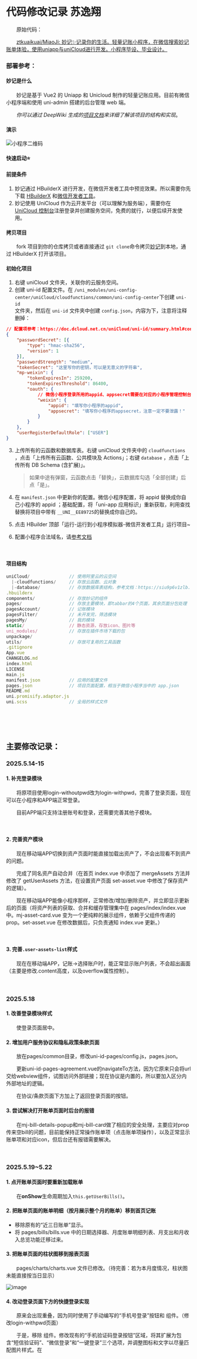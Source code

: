 # 代码修改记录 苏逸翔

　　原始代码：

　　[ztkuaikuai/MiaoJi: 妙记✨记录你的生活。轻量记账小程序，在微信搜索妙记账单体验，使用uniapp与uniCloud进行开发。小程序毕设、毕业设计。](https://github.com/ztkuaikuai/MiaoJi)

### 部署参考：

#### 妙记是什么

　　妙记是基于 Vue2 的 Uniapp 和 Unicloud 制作的轻量记账应用。目前有微信小程序端和使用 uni-admin 搭建的后台管理 web 端。

　　*你可以通过 DeepWiki 生成的*​*[项目文档](https://deepwiki.com/ztkuaikuai/MiaoJi)*​*来详细了解该项目的结构和实现*。

#### 演示

![小程序二维码](https://webp.kuaikuaitz.top/%E5%B0%8F%E7%A8%8B%E5%BA%8F%E4%BA%8C%E7%BB%B4%E7%A0%81.jpg)

#### 快速启动⭐

#### 前提条件

1. 妙记通过 HBuilderX 进行开发，在微信开发者工具中预览效果。所以需要你先下载 [HBuilderX](https://hx.dcloud.net.cn/README) 和[微信开发者工具](https://developers.weixin.qq.com/miniprogram/dev/devtools/devtools.html)。
2. 妙记使用 UniCloud 作为云开发平台（可以理解为服务端），需要你在 [UniCloud 控制台](https://unicloud.dcloud.net.cn/)注册登录并创建服务空间，免费的就行，以便后续开发使用。

#### 拷贝项目

　　fork 项目到你的仓库拷贝或者直接通过 `git clone`​ 命令拷贝[妙记](https://github.com/ztkuaikuai/MiaoJi)到本地，通过 HBuilderX 打开该项目。

#### 初始化项目

1. 右键 uniCloud 文件夹，关联你的云服务空间。
2. 创建 uni-id 配置文件。在 `/uni_modules/uni-config-center/uniCloud/cloudfunctions/common/uni-config-center`​ 下创建 `uni-id`​  
    文件夹，然后在 `uni-id`​ 文件夹中创建 `config.json`​ ，内容为下，注意将注释删掉：

```json
// 配置项参考：https://doc.dcloud.net.cn/uniCloud/uni-id/summary.html#config
{
	"passwordSecret": [{
		"type": "hmac-sha256",
		"version": 1
	}],
	"passwordStrength": "medium",
	"tokenSecret": "这里写你的密钥，可以是无意义的字符串",
	"mp-weixin": {
		"tokenExpiresIn": 259200,
		"tokenExpiresThreshold": 86400,
		"oauth": {
            // 微信小程序登录所用的appid、appsecret需要在对应的小程序管理控制台获取
			"weixin": {
				"appid": "填写你小程序的appid",
				"appsecret": "填写你小程序的appsecret，注意一定不要泄露！"
			}
		}
	},
	"userRegisterDefaultRole": ["USER"]
}
```

3. 上传所有的云函数和数据库表。右键 uniCloud 文件夹中的   `cloudfunctions`​ ，点击「上传所有云函数、公共模块及 Actions」；右键 `database`​ ，点击「上传所有 DB Schema (含扩展)」。

    > 如果中途有弹窗，云函数点击「替换」，云数据库勾选「全部创建」后点「是」。
    >
4. 在 `manifest.json`​ 中更新你的配置。微信小程序配置，将 appid 替换成你自己小程序的 appid ；基础配置，将「uni-app 应用标识」重新获取，利用查找替换将项目中带有 `__UNI__EE89725`​ 的替换成你自己的。
5. 点击 HBuilder 顶部「运行-运行到小程序模拟器-微信开发者工具」运行项目~
6. 配置小程序合法域名，请[参考文档](https://doc.dcloud.net.cn/uniCloud/publish.html#useinmp)

　　‍

#### 项目结构

```js
uniCloud/               // 使用阿里云的云空间
  |-cloudfunctions/     // 存放云函数、云对象
  |-database/           // 存放数据库表结构，参考文档：https://siu9p6v1zlb.feishu.cn/docx/WvmfdEmzsoBCIhxUpN6cAw8Nn7b?from=from_copylink
.hbuilderx
components/             // 存放妙记的组件
pages/                  // 存放主要模块，即tabbar的4个页面，其余页面分包处理
pagesAccount/           // 记账模块
pagesFilter/            // 未开发完，筛选模块
pagesMy/                // 我的模块
static/                 // 静态资源，存放icon、图片等
uni_modules/            // 存放在插件市场下载的包
unpackage/
utils/                  // 存放可复用的工具函数
.gitignore
App.vue
CHANGELOG.md
index.html
LICENSE
main.js
manifest.json           // 应用的配置文件
pages.json              // 项目页面配置，相当于微信小程序当中的 app.json
README.md
uni.promisify.adaptor.js
uni.scss                // 全局的样式文件
```

　　‍

　　‍

## 主要修改记录：

### 2025.5.14-15

#### 1. 补充登录模块

　　将原项目使用login-withoutpwd改为login-withpwd，完善了登录页面，现在可以在小程序和APP端正常登录。

　　目前APP端只支持注册账号和登录，还需要完善其他子模块。

　　‍

#### 2. 完善资产模块

　　现在移动端APP切换到资产页面时能直接加载出资产了，不会出现看不到资产的问题。

　　完成了同名资产自动合并（在首页 index.vue 中添加了 mergeAssets 方法并修改了 getUserAssets 方法，在设置资产页面 set-asset.vue 中修改了保存资产的逻辑）。

　　现在移动端APP能像小程序那样，正常修改/增加/删除资产，并立即显示更新后的页面（将资产列表的获取、合并和缓存管理集中在 pages/index/index.vue 中。mj-asset-card.vue 变为一个更纯粹的展示组件，依赖于父组件传递的prop。set-asset.vue 在修改数据后，只负责通知 index.vue 更新。）

　　‍

#### 3. 完善`.user-assets-list`​样式

　　现在在移动端APP，记账→选择账户时，能正常显示账户列表，不会超出画面（主要是修改.content高度，以及overflow属性控制）。

　　‍

### 2025.5.18

#### 1. 改善登录模块样式

　　使登录页面居中。

#### 2. 增加用户服务协议和隐私政策条款页面

　　放在pages/common目录，修改uni-id-pages/config.js，pages.json。

　　更新uni-id-pages-agreement.vue的navigateTo方法，因为它原来只会将url交给webview组件，试图访问外部链接；现在协议是内置的，所以要加入区分内外部地址的逻辑。

　　在协议/条款页面下方加上了返回登录页面的按钮。

#### 3. 尝试解决打开账单页面时后台的报错

　　在mj-bill-details-popup和mj-bill-card做了相应的安全处理，主要应对prop传来空bill的问题，目前能保持正常操作账单项（点击账单项操作），以及正常显示账单项和对应icon，但后台还有报错需要解决。

　　‍

### 2025.5.19~5.22

#### 1. 点开账单页面时要重新加载账单

　　在**onShow**生命周期加入`this.getUserBills()`​。

#### 2. 把账单页面的账单明细（按月展示整个月的账单）移到首页记账

- 移除原有的“近三日账单”显示。
- 将 pages/bills/bills.vue 中的日期选择器、月度账单明细列表、月支出和月收入总览功能迁移过来。

#### 3. 把账单页面的柱状图移到报表页面

　　pages/charts/charts.vue 文件已修改。（待完善：若为本月度情况，柱状图未能直接按当日显示）

![image](assets/image-20250519192954-ihd2err.png)​

#### 4. 改动登录页面下方的快捷登录实现

　　原来会出现重叠，因为同时使用了手动编写的“手机号登录”按钮和 <uni-id-pages-fab-login> 组件。（修改login-withpwd页面）

　　于是，移除 <uni-id-pages-fab-login> 组件。修改现有的“手机验证码登录按钮”区域，将其扩展为包含“短信验证码”、“微信登录”和“一键登录”三个选项，并调整图标和文字以尽量匹配图片样式。在 <script> 部分添加 loginByWeixin (微信登录) 和 loginByUniverify (一键登录) 的方法。

#### 5. 进一步改进主页记账展示

　　现在更符合逻辑，也不会有多余的月支出/月收入模块，还把选择月份的筛选器移到了“账单明细”同行，右对齐。

1. 将 <mj-datetype-picker> 组件从当前的 .header-fixed 容器中移动到 .bill-list 下的 .header 容器中。
2. 调整 .bill-list .header 的样式，使用 Flexbox 布局来实现“账单明细”及其图标居左，月份选择器居右的效果。

　　可能还需要微调“账单明细”和月份筛选器的高度对齐。（浏览器渲染似乎没问题？）

![image](assets/image-20250523000650-h42wa0w.png)​

#### 6. 准备实现理财页面

　　试图利用选项卡，切换利率计算器/股票页面。

　　简单实现利率计算器；股票页面暂时通过webview借用新浪财经页面，但层级过高会覆盖整个页面。

　　‍

### 2025.5.23~5.24

#### 1. 实现理财页面

　　现在理财页面有一个利息计算器和一个股票K线页面。（使用uni-segment-control选项卡）

![image](assets/image-20250524131500-pvhv42h.png)![image](assets/image-20250524131709-idv9tnq.png)​

　　股票K线分析页面使用itick api和Ucharts（qiun-data-charts），参考：

　　[K线查询](https://itick-cn.readme.io/reference/get_stock-kline)

　　[文档 - uCharts跨平台图表库](https://www.ucharts.cn/v2/#/document/index)

　　拖动图表关键在于启用ontap等属性，绑定三个touch事件。

　　‍

#### 2. 完善主页记账展示

　　简单优化了文字内容以及排版。

　　‍

#### 3. 解决图表页面报错

　　加载图表时报缺失item项，修改mj-category-card的v-for循环内容解决。

　　‍

#### 4. “我的”页面更新

##### 4.1. 卡片及时更新内容

　　切换账号后，页面上方的卡片不能立即更新为新账户的信息。解决方法：退出时清除该用户缓存信息。

##### 4.2. 自定义头像功能

　　原先只支持微信小程序，现在为移动端加上了自定义头像功能。

- 针对微信小程序：利用其原生 chooseAvatar 能力，直接获取并使用微信提供的头像URL。
- 针对App及其他端：实现标准的“选择图片 -> 上传到云存储 -> 获取永久URL”流程。
- 统一处理：将获取到的新头像URL（无论是来自微信还是云存储）交由一个公共方法去更新UI、数据库和本地缓存。

　　‍

　　‍

### 2025.5.25~5.30

#### 1. 开始构建uni-admin

　　应该需要另外创造一个uni admin项目，经过尝试，目前只能修改用户权限（类似禁用账户）。

#### 2. 解决“再记”bug

　　在 addOneBill 和 addOneTransfer 方法的 "再记" 逻辑中，于 uni.reLaunch 之前显式调用uni.hideLoading()。

　　在 upDateUserAssetBalance 和 upDateUserTwoAssetBalance 方法中，修改了逻辑，使得仅在非 "再记" (即 !this.isAddAgain) 的情况下，才会 **await** this.asyncEmitUpdateAssets()。

　　现在不会卡在加载框了。

　　一并解决以下两个相关的问题。

1. “保存”新的账单后，会一直停在“记一笔”页面，不会跳转回主页。

    对于普通保存操作（包括 "再记" 之后的第二次保存），可以不强制 await 等待 asyncEmitUpdateAssets 完成。首页的资产数据更新可以作为一个非阻塞的后台操作。从 await this.asyncEmitUpdateAssets() 改为 this.asyncEmitUpdateAssets()。
2. “再记”的时候，页面左上角没有返回主页的按钮。

　　使用 uni.navigateTo 跳转到一个新的 make-an-account 页面实例，并附带 from=addAgain 和时间戳参数。因为是 navigateTo，所以新页面左上角会有返回按钮，可以返回到上一个（也是 make-an-account）页面。为了避免要连续点两次返回才能回到主页，在 make-an-account.vue 页面中处理返回事件来实现“再记后，点击返回直接回首页”。当页面是通过“再记”加载时，我们可以拦截物理返回键或导航栏返回按钮的默认行为，并将其重定向到首页。

#### 3. 解决修改账单造成的资产显示错误

　　mj-bill-card会跳转到记一笔make-an-account页面，但是并没有载入原账单的数据。make-an-account.vue 文件中的 onLoad钩子函数里，this.$refs.tabs.clickHandler({},tab) 这行代码引发了一个错误："TypeError: Cannot read property 'clickHandler' of undefined"。

　　可能是在执行这行代码时，Vue 还没有找到模板中 ref="tabs" 的那个组件或元素。onLoad 钩子函数在页面加载时执行，但此时子组件可能还没有完全渲染完毕。为了解决这个问题，我们可以使用 this.$nextTick()。

```vue
					this.$nextTick(() => {this.$refs.tabs.clickHandler({},tab)})
```

#### 4. 补充加载框、提示框、将一些方法改为异步并引入异常处理块

　　主要修改make-an-account页面。

　　在进行异步操作（如数据加载、保存）时提供用户反馈，提升体验；

　　将多个涉及数据库调用和异步操作的方法修改为async，调用时使用await，并引入try...catch...finally块。

#### 5. 对 mj-bill-template.vue 的改动（修复记账时无法使用模板）

　　修复该子组件无法正确显示从父组件传入的 templateList 数据的问题，主要是make-an-account调用子组件时无法显示出模板。

- 对 props: ['templateList'] 的 watch 侦听器，增加了 { immediate: true, deep: true } 配置。
- 在 mounted 钩子中增加了一个检查逻辑：如果 templateList 有数据但 formatTempList 仍为空，则再次调用 this.formatTemp()。
- formatTemp 方法健壮性增强。

　　通过移除<template>中`@click.native`​的 .native 修饰符，解决了模板点击事件不触发的问题（也一并解决了“我的”页面内模板管理不触发点击的问题）。

　　修改了template-list的高度。

#### 6. 解决编译时发生的警告

　　(378:3) start value has mixed support, consider using flex-start instead Module Warning (from ./node_modules/postcss-loader/src/index.js)。

　　搜索项目里包含的justify-content: start; 全部改为justify-content: flex-start; 都是在mj开头的文件发现的。

#### 7. 解决资产管理页面显示资产错误的问题

　　通过 mj-asset-card 组件展示的资产列表，其资产名称和图标显示不正确。

　　修改watch内的handler部分内容：

```vue
				handler: function(newAssetsFromDB) {
					if (newAssetsFromDB && Array.isArray(newAssetsFromDB)) {
						this.assets = newAssetsFromDB.map(asset => {
							// 优先使用 asset 对象上已有的 assetStyle
							const styleToUse = asset.assetStyle || this.assetsStyle.find(style => style.type === asset.asset_type) || this.defaultAssetStyle;
							return {
								...asset, // 展开原始资产属性
								assetStyle: styleToUse // 使用已有的或新查找到的 assetStyle
							};
						});
					}
```

　　原先会直接调用find方法，但实际上asset已经有assetStyle了不需要重新寻找。确保 mj-asset-card 组件优先使用父组件已经处理好的、正确的 assetStyle，从而解决资产名称和图标显示不正确的问题。

　　‍

　　‍

### 2025.5.31~6.1

#### 1. 优化账单加载体验

　　现在加载账单和资产时有加载框了；加载资产时，原有的默认占位被移除了。

#### 2. 新增 “提醒”页面

![image](assets/image-20250601214630-cmjlunq.png)

　　核心是`pages/reminder/reminder.vue`​页面，它作为主Tab之一，集成了月度预算管理和存钱目标追踪两大关键功能。

　　新建了两个表`pockfi-user-budgets`​和`pockfi-user-saving-goals`​。

##### 2.1 `pages/reminder/reminder.vue`​实现

###### 2.1.1 月度预算管理

- **预算设置**: 用户可以设定月度总支出预算金额及预警百分比（如80%）。
- **使用追踪**:

  - 实时显示当月已支出金额和预算剩余金额。
  - 以百分比和彩色进度条（根据超支程度变色：绿-黄-红）直观展示预算使用情况。
  - 月度支出计算已优化，能正确包含普通支出、转账手续费以及转账金额本身。
- **提醒开关**: 用户可以启用或禁用预算超额提醒功能。
- **数据库交互**:

  - 预算数据存储在 `pockfi-user-budgets`​ 表。
  - 涉及字段：`user_id`​, `budget_month`​, `budget_amount`​, `is_enabled`​, `warning_threshold`​。

###### 2.1.2 存钱目标管理

- **目标创建与编辑**:

  - 用户可以设定目标名称、目标金额、开始日期和可选的结束日期。
  - 支持对已创建的目标进行编辑。
- **进度追踪**:

  - 以金额和百分比展示当前已存入金额与目标金额的差距。
  - 使用进度条可视化存钱进度。
- **智能状态管理**:

  - **数据校准**: 页面加载时（`onLoad`​, `onShow`​），会**重新计算**每个启用的存钱目标在设定周期内的实际总收入，而不是依赖之前累加的 `current_amount`​。
  - **数据库同步**: 根据重新计算的结果，更新数据库中每个目标的 `current_amount`​, `is_completed`​ (是否完成), `completion_date`​ (完成日期), 和 `completion_shown_to_user`​ (是否已向用户展示完成提示)字段。这确保了即使在账单被修改或删除后，目标状态依然准确。
  - **实时响应**: 监听由记账、编辑、删除账单操作触发的 `savingGoalsMightUpdate`​ 事件，收到事件后会重新执行上述数据获取和校准流程。
- **完成提醒**: 当目标达成时，会弹窗向用户表示祝贺。如果目标因账单变动从完成变为未完成，相关提示状态也会重置。
- **数据库交互**:

  - 存钱目标数据存储在 `pockfi-user-saving-goals`​ 表。
  - 涉及字段：`user_id`​, `goal_name`​, `target_amount`​, `current_amount`​, `start_date`​, `end_date`​, `is_completed`​, `is_enabled`​, `completion_date`​, `completion_shown_to_user`​。

##### 2.2 其他相关修改

###### 2.2.1 记账页面 (`pagesAccount/make-an-account/make-an-account.vue`​)

- **事件通知**:

  - 在用户成功**新增**一笔账单（支出、收入或转账）后，会发送 `uni.$emit('savingGoalsMightUpdate')`​ 事件。
  - 在用户成功**编辑**一笔账单后，同样会发送 `uni.$emit('savingGoalsMightUpdate')`​ 事件。
- **存钱目标处理**:

  - 当记录一笔**收入**时，会调用 `processSavingGoalsAfterIncome`​ 方法。此方法会检查是否有存钱目标因此次收入而达成，并更新数据库中对应目标的状态（包括标记为已完成并向用户弹窗提示）。

###### 2.2.2 账单卡片组件 (`components/mj-bill-card/mj-bill-card.vue`​)

- **事件通知**:

  - 当用户成功**删除**一笔账单后，会发送 `uni.$emit('savingGoalsMightUpdate')`​ 事件。

###### 2.2.3. 路由配置 (`pages.json`​)

- 将 `pages/reminder/reminder.vue`​ 添加为主包页面，并配置为底部 TabBar 的一项。

　　‍

　　关键点主要在于

1. 自动数据校准：无论何时进入提醒页面，或相关账单发生变动，系统都会重新计算目标的实际进度，确保数据的最终准确性，并同步更新数据库；
2. 跨页面数据同步与响应；
3. onShow钩子重新加载数据进一步增强健壮性。

　　‍

#### 3. 秒记优化

　　发现问题：秒记绑定模板时，按钮样式不对；绑定模板1后，在记一笔界面会消失“秒记1”文字；没有解绑按钮。

　　修改如下：

1. 在make-an-account内，把秒记按钮文本（name）改为响应式更新：

    - 引入了两个计算属性：keyboardSecondOneName 和 keyboardSecondTwoName。
    - 这两个计算属性分别根据 this.secondOneData.second_name 和 this.secondTwoData.second_name 的值返回秒记名称，如果秒记数据或名称为空，则返回默认的 "秒记1" 或 "秒记2"。可以使用**可选链操作符 (Optional Chaining Operator ?.) 来更简洁地实现类似的效果**：

      所以，在这种类似三元运算符的操作中，要么使用`(this.secondOneData && this.secondOneData.second_name)?this.secondOneData.second_name:"秒记1")`​，要么使用`this.secondOneData?.second_name || '秒记1'`​。
    - <u-keyboard> 组件的 :secondOne 和 :secondTwo prop 现在绑定到这两个计算属性。
    - 这确保了即使在秒记别名发生改变（例如，在 seconds.vue 页面修改并保存后），记一笔页面的键盘上显示的秒记按钮文本也能正确地、响应式地更新。

2. 在seconds内：

    - 在编辑秒记的弹窗中增加了“解绑模板”按钮。
    - “解绑模板”按钮显隐逻辑优化（搭配v-if）：引入了计算属性 isTemplateActuallyBound，判断当前编辑的秒记是否已在数据库中绑定了一个 有效 的模板；
    - 秒记弹窗内按钮样式调整：

      - “解绑模板”按钮设置为红色描边、白色背景、红色文字 (type="error" plain="true")。
      - “保存”按钮设置为主色调描边、白色背景、主色调文字 (type="primary" plain="true")。
      - 调整了两个按钮的自定义样式 (customStyle)，以适应并排布局。
    - 默认秒记名称处理。
    - 完成解绑按钮的修复，unbindTemplate 方法内，更新到数据库的 template_id 和本地的 this[this.secondType].tempId 都设置为 this[this.secondType]._id（秒记条目自身的ID）才可以正常删除模板。

　　‍

#### 4. 文本改动

　　把“妙记”相关文本改为“口袋智富”，更改版本信息和作者信息。

　　‍

#### 5. 登录相关完善

1. 为“退出登录”增加弹窗确认
2. 从插件市场更新uni-easyinput插件

　　‍

### 2025.6.9~6.14

### 1. 原生插件引入

　　需要开启通知监听权限、无障碍功能；并自行开启自启动、关联启动、悬浮窗和后台弹出界面权限。

#### 1.1 完成通知栏检测功能

　　引入nativeplugins  **Notification**，修改settings.vue和App.vue，现在可以监听特定应用发出的与金额相关的通知，并自动跳转到前台，弹窗确认。

　　‍

#### 1.2 完成微信支付页面、支付宝支付页面、支付宝账单的无障碍检测

　　引入nativeplugins  **MonitorPayinform**，继续修改settings.vue和App.vue，现在可以无障碍检测微信支付页面、支付宝支付页面、支付宝账单，并自动跳转到前台，弹窗确认。

![image](assets/image-20250614135234-jy3h86l.png)![92df3482dce2b26d647711027159601](assets/92df3482dce2b26d647711027159601-20250614135316-6ll19wl.jpg)​

　　‍

### 2. 其他优化

#### 2.1 资产金额报错调整

　　修改set-asset.vue，在资产页面设置负数资产时，从“最多填写两位小数”的报错改为“资产余额不能设为负数”。

　　‍

#### 2.2 资产金额精度调整

　　将项目中存在的将元转为分的逻辑从运用如`Math.round(userAsset.asset_balance * 100)`​，改为更安全的金额转换函数，都写在utils/amount-utils.js内。这样就避免了直接填入金额为小数时发生的精度报错，如`2856599999999999500 超出了精度限制，结果可能不正确 at uni_modules/uview-ui/libs/function/digit.js:45`​

```javascript
export function convertYuanToCent(amount) {
	// 将数字转换为字符串，避免浮点数精度问题
	const amountStr = parseFloat(amount).toFixed(2)
	// 找到小数点位置
	const dotIndex = amountStr.indexOf('.')
	if (dotIndex === -1) {
		// 没有小数点，直接乘以100
		return parseInt(amountStr) * 100
	} else {
		// 有小数点，移除小数点后转换为整数
		const integerPart = amountStr.substring(0, dotIndex)
		const decimalPart = amountStr.substring(dotIndex + 1)
		// 确保小数部分有两位
		const paddedDecimal = decimalPart.padEnd(2, '0').substring(0, 2)
		return parseInt(integerPart + paddedDecimal)
	}
}
```

#### 2.3 删除make-an-account页面的加载框

　　原先在onLoad周期里写上了“加载中...”加载框，实际上不需要而且可能缺少及时的hideLoading逻辑，导致快速改变页面时可能一直有加载框显示而无法结束。

　　‍

#### 2.4 剔除转账与预算的绑定

　　内部转账应该与预算提醒无关，在reminder.vue, make-an-account.vue和charts.vue内删除了相关的逻辑，使预算只与内部转账有关。

　　‍

#### 2.5 修改了股票页面与api有关的逻辑

　　由于免费api会过期，现在增加一个输入框，接收用户输入的api。默认会预输入一个免费api，如果用户不小心删除了（本格为空）也会从这个默认api尝试获取数据。

　　‍

#### 2.5 修改“关于”页面和“设置”页面

　　在“关于”页面增加新版本的说明；在“设置”页面允许用户开关原生功能（通知栏和无障碍）。

　　‍

#### 2.6 修改token过期时限

　　位于Pockfi\uni_modules\uni-config-center\uniCloud\cloudfunctions\common\uni-config-center\uni-id\config.json，以及Pockfi\uni_modules\uni-id-pages\uniCloud\cloudfunctions\uni-id-co\lib\utils\config.js  （？）

　　当前的 tokenExpiresIn (token有效期) 设置为 259200 秒，也就是 259200 / 3600 / 24 = 3 天。

　　另一个 tokenExpiresThreshold (token刷新阈值) 是 86400 秒，也就是1天。它的作用是当token使用超过1天后，会自动刷新，避免过期。

- Token 有效期 (tokenExpiresIn) 已经从 259200 秒 (3天) 修改为 604800 秒 (7天)。
- Token 刷新阈值 (tokenExpiresThreshold) 也已从 86400 秒 (1天) 修改为 259200 秒 (3天)。

　　‍

#### 2.7 可能无关紧要的修改

　　修改转账与预算的逻辑时，顺便修改了云函数miaoji-daily-notification，但项目中没有被用到。

　　‍

### 3. 进一步优化

1. 优化设置界面：现在同时至多只能开启通知栏或无障碍两个功能中的一个；多了一个跳转到应用信息页面设置权限的选项。

2. 优化提醒的日期选择和未完成提示：现在结束日期至少比开始日期多一天，在目标过期后，再查看目标，会给出“未完成”字样。
3. 删除存款计算器的利率选择方式栏（默认由用户输入）。

　　‍

